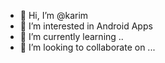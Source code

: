 - 👋 Hi, I’m @karim
- 👀 I’m interested in Android Apps
- 🌱 I’m currently learning ..
- 💞️ I’m looking to collaborate on ...
  

<!---
kari57/kari57 is a ✨ special ✨ repository because its `README.md` (this file) appears on your GitHub profile.
You can click the Preview link to take a look at your changes.
--->
